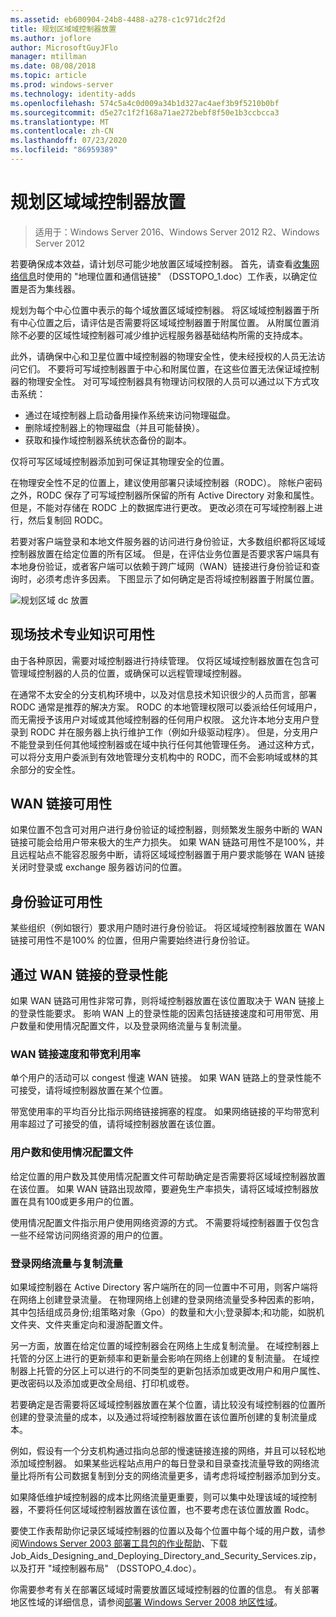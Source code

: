 ```yaml
---
ms.assetid: eb600904-24b8-4488-a278-c1c971dc2f2d
title: 规划区域域控制器放置
ms.author: joflore
author: MicrosoftGuyJFlo
manager: mtillman
ms.date: 08/08/2018
ms.topic: article
ms.prod: windows-server
ms.technology: identity-adds
ms.openlocfilehash: 574c5a4c0d009a34b1d327ac4aef3b9f5210b0bf
ms.sourcegitcommit: d5e27c1f2f168a71ae272bebf8f50e1b3ccbcca3
ms.translationtype: MT
ms.contentlocale: zh-CN
ms.lasthandoff: 07/23/2020
ms.locfileid: "86959389"
---
```

# <a name="planning-regional-domain-controller-placement"></a>规划区域域控制器放置

> 适用于：Windows Server 2016、Windows Server 2012 R2、Windows Server 2012

若要确保成本效益，请计划尽可能少地放置区域域控制器。 首先，请查看[收集网络信息](../../ad-ds/plan/Collecting-Network-Information.md)时使用的 "地理位置和通信链接" （DSSTOPO_1.doc）工作表，以确定位置是否为集线器。

规划为每个中心位置中表示的每个域放置区域域控制器。 将区域域控制器置于所有中心位置之后，请评估是否需要将区域域控制器置于附属位置。 从附属位置消除不必要的区域性域控制器可减少维护远程服务器基础结构所需的支持成本。

此外，请确保中心和卫星位置中域控制器的物理安全性，使未经授权的人员无法访问它们。 不要将可写域控制器置于中心和附属位置，在这些位置无法保证域控制器的物理安全性。 对可写域控制器具有物理访问权限的人员可以通过以下方式攻击系统：

- 通过在域控制器上启动备用操作系统来访问物理磁盘。
- 删除域控制器上的物理磁盘（并且可能替换）。
- 获取和操作域控制器系统状态备份的副本。

仅将可写区域域控制器添加到可保证其物理安全的位置。

在物理安全性不足的位置上，建议使用部署只读域控制器（RODC）。 除帐户密码之外，RODC 保存了可写域控制器所保留的所有 Active Directory 对象和属性。 但是，不能对存储在 RODC 上的数据库进行更改。 更改必须在可写域控制器上进行，然后复制回 RODC。

若要对客户端登录和本地文件服务器的访问进行身份验证，大多数组织都将区域域控制器放置在给定位置的所有区域。 但是，在评估业务位置是否要求客户端具有本地身份验证，或者客户端可以依赖于跨广域网（WAN）链接进行身份验证和查询时，必须考虑许多因素。 下图显示了如何确定是否将域控制器置于附属位置。

![规划区域 dc 放置](media/Planning-Regional-Domain-Controller-Placement/49892c8c-2c99-4aab-92ba-808dbc8048e2.gif)

## <a name="onsite-technical-expertise-availability"></a>现场技术专业知识可用性

由于各种原因，需要对域控制器进行持续管理。 仅将区域域控制器放置在包含可管理域控制器的人员的位置，或确保可以远程管理域控制器。

在通常不太安全的分支机构环境中，以及对信息技术知识很少的人员而言，部署 RODC 通常是推荐的解决方案。 RODC 的本地管理权限可以委派给任何域用户，而无需授予该用户对域或其他域控制器的任何用户权限。 这允许本地分支用户登录到 RODC 并在服务器上执行维护工作（例如升级驱动程序）。 但是，分支用户不能登录到任何其他域控制器或在域中执行任何其他管理任务。 通过这种方式，可以将分支用户委派到有效地管理分支机构中的 RODC，而不会影响域或林的其余部分的安全性。

## <a name="wan-link-availability"></a>WAN 链接可用性

如果位置不包含可对用户进行身份验证的域控制器，则频繁发生服务中断的 WAN 链接可能会给用户带来极大的生产力损失。 如果 WAN 链路可用性不是100%，并且远程站点不能容忍服务中断，请将区域域控制器置于用户要求能够在 WAN 链接关闭时登录或 exchange 服务器访问的位置。

## <a name="authentication-availability"></a>身份验证可用性

某些组织（例如银行）要求用户随时进行身份验证。 将区域域控制器放置在 WAN 链接可用性不是100% 的位置，但用户需要始终进行身份验证。

## <a name="logon-performance-over-wan-links"></a>通过 WAN 链接的登录性能

如果 WAN 链路可用性非常可靠，则将域控制器放置在该位置取决于 WAN 链接上的登录性能要求。 影响 WAN 上的登录性能的因素包括链接速度和可用带宽、用户数量和使用情况配置文件，以及登录网络流量与复制流量。

### <a name="wan-link-speed-and-bandwidth-utilization"></a>WAN 链接速度和带宽利用率

单个用户的活动可以 congest 慢速 WAN 链接。 如果 WAN 链路上的登录性能不可接受，请将域控制器放置在某个位置。

带宽使用率的平均百分比指示网络链接拥塞的程度。 如果网络链接的平均带宽利用率超过了可接受的值，请将域控制器放置在该位置。

### <a name="number-of-users-and-usage-profiles"></a>用户数和使用情况配置文件

给定位置的用户数及其使用情况配置文件可帮助确定是否需要将区域域控制器放置在该位置。 如果 WAN 链路出现故障，要避免生产率损失，请将区域域控制器放置在具有100或更多用户的位置。

使用情况配置文件指示用户使用网络资源的方式。 不需要将域控制器置于仅包含一些不经常访问网络资源的用户的位置。

### <a name="logon-network-traffic-vs-replication-traffic"></a>登录网络流量与复制流量

如果域控制器在 Active Directory 客户端所在的同一位置中不可用，则客户端将在网络上创建登录流量。 在物理网络上创建的登录网络流量受多种因素的影响，其中包括组成员身份;组策略对象（Gpo）的数量和大小;登录脚本;和功能，如脱机文件夹、文件夹重定向和漫游配置文件。

另一方面，放置在给定位置的域控制器会在网络上生成复制流量。 在域控制器上托管的分区上进行的更新频率和更新量会影响在网络上创建的复制流量。 在域控制器上托管的分区上可以进行的不同类型的更新包括添加或更改用户和用户属性、更改密码以及添加或更改全局组、打印机或卷。

若要确定是否需要将区域域控制器放置在某个位置，请比较没有域控制器的位置所创建的登录流量的成本，以及通过将域控制器放置在该位置所创建的复制流量成本。

例如，假设有一个分支机构通过指向总部的慢速链接连接的网络，并且可以轻松地添加域控制器。 如果某些远程站点用户的每日登录和目录查找流量导致的网络流量比将所有公司数据复制到分支的网络流量更多，请考虑将域控制器添加到分支。

如果降低维护域控制器的成本比网络流量更重要，则可以集中处理该域的域控制器，不要将任何区域域控制器放置在该位置，也不要考虑在该位置放置 Rodc。

要使工作表帮助你记录区域域控制器的位置以及每个位置中每个域的用户数，请参阅[Windows Server 2003 部署工具包的作业帮助](https://microsoft.com/download/details.aspx?id=9608)、下载 Job_Aids_Designing_and_Deploying_Directory_and_Security_Services.zip，以及打开 "域控制器布局" （DSSTOPO_4.doc）。

你需要参考有关在部署区域域时需要放置区域域控制器的位置的信息。 有关部署地区性域的详细信息，请参阅[部署 Windows Server 2008 地区性域](/previous-versions/windows/it-pro/windows-server-2008-R2-and-2008/cc755118(v=ws.10))。
